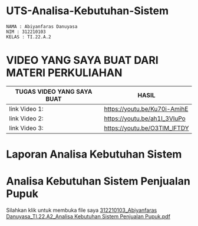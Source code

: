 # UTS-Analisa-Kebutuhan-Sistem
```
NAMA : Abiyanfaras Danuyasa
NIM : 312210103
KELAS : TI.22.A.2
```

# VIDEO YANG SAYA BUAT DARI MATERI PERKULIAHAN


| TUGAS VIDEO YANG SAYA BUAT | HASIL  |
| --- | --- |
| link Video 1: | https://youtu.be/Ku70i-AmihE |
| link Video 2: | https://youtu.be/ah1I_3VIuPo |
| link Video 3: | https://youtu.be/O3TlM_lFTDY |


# Laporan Analisa Kebutuhan Sistem

# Analisa Kebutuhan Sistem Penjualan Pupuk

Silahkan klik untuk membuka file saya [312210103_Abiyanfaras Danuyasa_TI.22.A2_Analisa Kebutuhan Sistem Penjualan Pupuk.pdf](https://github.com/AbiyanfarasDanuyasa/UTS-Analisa-Kebutuhan-Sistem/files/15335978/312210103_Abiyanfaras.Danuyasa_TI.22.A2_Analisa.Kebutuhan.Sistem.Penjualan.Pupuk.pdf)
 



